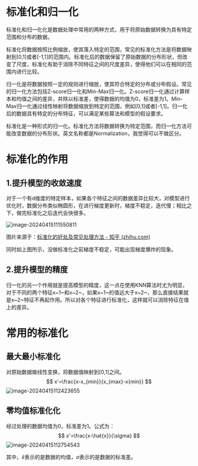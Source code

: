 # 标准化和归一化

标准化和归一化化是数据处理中常用的两种方式，用于将原始数据转换为具有特定范围和分布的数据。

标准化将数据按照比例缩放，使其落入特定的范围，常见的标准化方法是将数据映射到[0,1]或者[-1,1]的范围内。标准化后的数据保留了原始数据的分布形状，但改变了尺度，标准化有助于消除不同特征之间的尺度差异，使得他们可以在相同的范围内进行比较。

归一化是将数据按照一定的规则进行缩放，使其符合特定的分布或分布假设。常见的归一化方法包括Z-score归一化和Min-Max归一化。Z-score归一化通过计算样本和均值之间的差异，并除以标准差，使得数据的均值为0，标准差为1。Min-Max归一化通过线性映射将数据缩放到特定的范围，例如[0,1]或者[-1,1]。归一化后的数据具有特定的分布特征，可以满足某些算法和模型的假设要求。

标准化是一种形式的归一化。标准化方法将数据转换为特定范围，而归一化方法可能改变数据的分布形状。英文名称都是Normalization，我觉得可以不做区分。

# 标准化的作用

## 1.提升模型的收敛速度

对于一个有d维度的特定样本，如果各个特征之间的数据差异比较大，对模型进行优化时，数据分布类似椭圆形，在进行梯度更新时，梯度不稳定，迭代慢；相比之下，做完标准化之后迭代会快很多。

![image-20240415111550811](https://dradon.oss-cn-hangzhou.aliyuncs.com/img/image-20240415111550811.png)

图片来源于：[标准化的好处及常见处理方法 - 知乎 (zhihu.com)](https://zhuanlan.zhihu.com/p/88348005)

同时如上图所示，没做标准化之前梯度不稳定，可能出现梯度爆炸的现象。

## 2.提升模型的精度

归一化的另一个作用就是提高模型的精度，这一点在使用KNN算法时尤为明显，对于不同的两个特征x~1~和x~2~，如果x~1~的值远大于x~2~，那么直接结果就是x~2~特征不再起作用。所以对各个特征进行标准化，这样就可以消除特征在值上的差异。

# 常用的标准化

## 最大最小标准化

对原始数据做线性变换，将数据值映射到[0,1]之间。
$$
x'=\frac{x-x_{min}}{x_{max}-x{min}}
$$
![image-20240415112423655](https://dradon.oss-cn-hangzhou.aliyuncs.com/img/image-20240415112423655.png)

## 零均值标准化化

经过处理的数据均值为0，标准差为1。公式为：
$$
x'=\frac{x-\hat{x}}{\sigma}
$$
![image-20240415112754543](https://dradon.oss-cn-hangzhou.aliyuncs.com/img/image-20240415112754543.png)

其中，$\hat x$表示的是数据的均值，$\sigma$表示的是数据的标准差。
